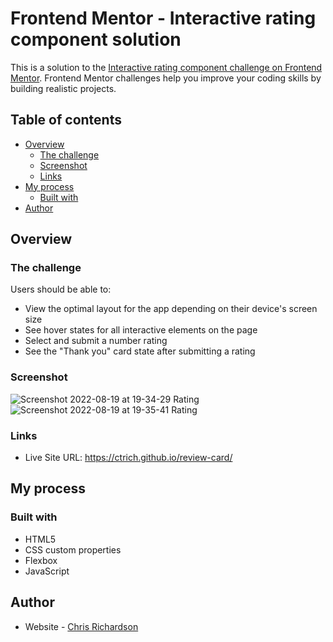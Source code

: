 # Frontend Mentor - Interactive rating component solution

This is a solution to the [Interactive rating component challenge on Frontend Mentor](https://www.frontendmentor.io/challenges/interactive-rating-component-koxpeBUmI). Frontend Mentor challenges help you improve your coding skills by building realistic projects. 

## Table of contents

- [Overview](#overview)
  - [The challenge](#the-challenge)
  - [Screenshot](#screenshot)
  - [Links](#links)
- [My process](#my-process)
  - [Built with](#built-with)
- [Author](#author)


## Overview

### The challenge

Users should be able to:

- View the optimal layout for the app depending on their device's screen size
- See hover states for all interactive elements on the page
- Select and submit a number rating
- See the "Thank you" card state after submitting a rating

### Screenshot

![Screenshot 2022-08-19 at 19-34-29 Rating](https://user-images.githubusercontent.com/41929486/185725910-0574c12b-a4d8-4ab7-bd63-d3a4896aaa34.png)
![Screenshot 2022-08-19 at 19-35-41 Rating](https://user-images.githubusercontent.com/41929486/185725927-80d532d4-3bb1-45eb-a429-6c108bfe3461.png)

### Links

- Live Site URL: https://ctrich.github.io/review-card/

## My process

### Built with

- HTML5
- CSS custom properties
- Flexbox
- JavaScript

## Author

- Website - [Chris Richardson](https://chrisricharson-dev.netlify.app/)
